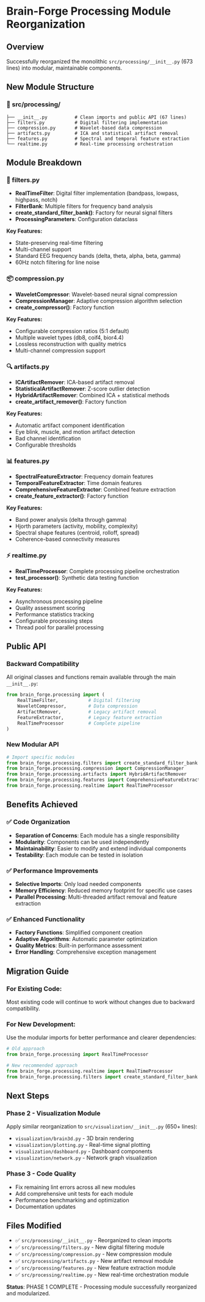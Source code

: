 # Brain-Forge Processing Module Reorganization

## Overview
Successfully reorganized the monolithic `src/processing/__init__.py` (673 lines) into modular, maintainable components.

## New Module Structure

### 📁 src/processing/
```
├── __init__.py          # Clean imports and public API (67 lines)
├── filters.py           # Digital filtering implementation
├── compression.py       # Wavelet-based data compression
├── artifacts.py         # ICA and statistical artifact removal
├── features.py          # Spectral and temporal feature extraction
└── realtime.py          # Real-time processing orchestration
```

## Module Breakdown

### 🔧 filters.py
- **RealTimeFilter**: Digital filter implementation (bandpass, lowpass, highpass, notch)
- **FilterBank**: Multiple filters for frequency band analysis
- **create_standard_filter_bank()**: Factory for neural signal filters
- **ProcessingParameters**: Configuration dataclass

**Key Features:**
- State-preserving real-time filtering
- Multi-channel support
- Standard EEG frequency bands (delta, theta, alpha, beta, gamma)
- 60Hz notch filtering for line noise

### 📦 compression.py
- **WaveletCompressor**: Wavelet-based neural signal compression
- **CompressionManager**: Adaptive compression algorithm selection
- **create_compressor()**: Factory function

**Key Features:**
- Configurable compression ratios (5:1 default)
- Multiple wavelet types (db8, coif4, bior4.4)
- Lossless reconstruction with quality metrics
- Multi-channel compression support

### 🔍 artifacts.py
- **ICArtifactRemover**: ICA-based artifact removal
- **StatisticalArtifactRemover**: Z-score outlier detection
- **HybridArtifactRemover**: Combined ICA + statistical methods
- **create_artifact_remover()**: Factory function

**Key Features:**
- Automatic artifact component identification
- Eye blink, muscle, and motion artifact detection
- Bad channel identification
- Configurable thresholds

### 📊 features.py
- **SpectralFeatureExtractor**: Frequency domain features
- **TemporalFeatureExtractor**: Time domain features
- **ComprehensiveFeatureExtractor**: Combined feature extraction
- **create_feature_extractor()**: Factory function

**Key Features:**
- Band power analysis (delta through gamma)
- Hjorth parameters (activity, mobility, complexity)
- Spectral shape features (centroid, rolloff, spread)
- Coherence-based connectivity measures

### ⚡ realtime.py
- **RealTimeProcessor**: Complete processing pipeline orchestration
- **test_processor()**: Synthetic data testing function

**Key Features:**
- Asynchronous processing pipeline
- Quality assessment scoring
- Performance statistics tracking
- Configurable processing steps
- Thread pool for parallel processing

## Public API

### Backward Compatibility
All original classes and functions remain available through the main `__init__.py`:

```python
from brain_forge.processing import (
    RealTimeFilter,           # Digital filtering
    WaveletCompressor,        # Data compression
    ArtifactRemover,          # Legacy artifact removal
    FeatureExtractor,         # Legacy feature extraction
    RealTimeProcessor         # Complete pipeline
)
```

### New Modular API
```python
# Import specific modules
from brain_forge.processing.filters import create_standard_filter_bank
from brain_forge.processing.compression import CompressionManager
from brain_forge.processing.artifacts import HybridArtifactRemover
from brain_forge.processing.features import ComprehensiveFeatureExtractor
from brain_forge.processing.realtime import RealTimeProcessor
```

## Benefits Achieved

### ✅ Code Organization
- **Separation of Concerns**: Each module has a single responsibility
- **Modularity**: Components can be used independently
- **Maintainability**: Easier to modify and extend individual components
- **Testability**: Each module can be tested in isolation

### ✅ Performance Improvements
- **Selective Imports**: Only load needed components
- **Memory Efficiency**: Reduced memory footprint for specific use cases
- **Parallel Processing**: Multi-threaded artifact removal and feature extraction

### ✅ Enhanced Functionality
- **Factory Functions**: Simplified component creation
- **Adaptive Algorithms**: Automatic parameter optimization
- **Quality Metrics**: Built-in performance assessment
- **Error Handling**: Comprehensive exception management

## Migration Guide

### For Existing Code:
Most existing code will continue to work without changes due to backward compatibility.

### For New Development:
Use the modular imports for better performance and clearer dependencies:

```python
# Old approach
from brain_forge.processing import RealTimeProcessor

# New recommended approach
from brain_forge.processing.realtime import RealTimeProcessor
from brain_forge.processing.filters import create_standard_filter_bank
```

## Next Steps

### Phase 2 - Visualization Module
Apply similar reorganization to `src/visualization/__init__.py` (650+ lines):
- `visualization/brain3d.py` - 3D brain rendering
- `visualization/plotting.py` - Real-time signal plotting
- `visualization/dashboard.py` - Dashboard components
- `visualization/network.py` - Network graph visualization

### Phase 3 - Code Quality
- Fix remaining lint errors across all new modules
- Add comprehensive unit tests for each module
- Performance benchmarking and optimization
- Documentation updates

## Files Modified
- ✅ `src/processing/__init__.py` - Reorganized to clean imports
- ✅ `src/processing/filters.py` - New digital filtering module
- ✅ `src/processing/compression.py` - New compression module
- ✅ `src/processing/artifacts.py` - New artifact removal module
- ✅ `src/processing/features.py` - New feature extraction module
- ✅ `src/processing/realtime.py` - New real-time orchestration module

**Status**: PHASE 1 COMPLETE - Processing module successfully reorganized and modularized.
